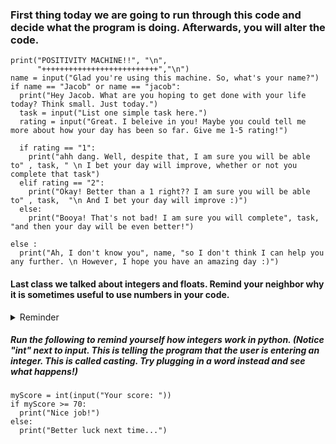 ### First thing today we are going to run through this code and decide what the program is doing. Afterwards, you will alter the code. 

```
print("POSITIVITY MACHINE!!", "\n",
      "++++++++++++++++++++++++++","\n")
name = input("Glad you're using this machine. So, what's your name?")
if name == "Jacob" or name == "jacob":
  print("Hey Jacob. What are you hoping to get done with your life today? Think small. Just today.")
  task = input("List one simple task here.")
  rating = input("Great. I beleive in you! Maybe you could tell me more about how your day has been so far. Give me 1-5 rating!")

  if rating == "1":
    print("ahh dang. Well, despite that, I am sure you will be able to" , task, " \n I bet your day will improve, whether or not you complete that task")
  elif rating == "2":
    print("Okay! Better than a 1 right?? I am sure you will be able to" , task,  "\n And I bet your day will improve :)")
  else:
    print("Booya! That's not bad! I am sure you will complete", task, "and then your day will be even better!")

else :
  print("Ah, I don't know you", name, "so I don't think I can help you any further. \n However, I hope you have an amazing day :)")
```
#### Last class we talked about integers and floats. Remind your neighbor why it is sometimes useful to use numbers in your code. 

<details>
<summary>Reminder </summary>
<br>
  Numbers can be useful when we want to compare values. For instance, if I want to find out if someone scored less that 70% on the test, I would need to use an integer. Ex. (56 <= 70) 
  
</details>

##### Run the following to remind yourself how integers work in python. (Notice "int" next to input. This is telling the program that the user is entering an integer. This is called *casting.* Try plugging in a word instead and see what happens!)  

```
myScore = int(input("Your score: "))
if myScore >= 70:
  print("Nice job!")
else:
  print("Better luck next time...")
```







